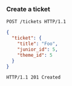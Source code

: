 ### Create a ticket

```http
POST /tickets HTTP/1.1
```

```json
{
  "ticket": {
    "title": "Foo",
    "junior_id": 5,
    "theme_id": 5
  }
}
```

```http
HTTP/1.1 201 Created
```
